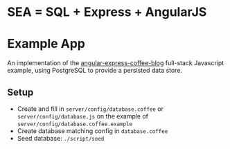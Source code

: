# SEA = SQL + Express + AngularJS
# Example App

An implementation of the [angular-express-coffee-blog](https://github.com/tdumitrescu/angular-express-coffee-blog) full-stack Javascript example, using PostgreSQL to provide a persisted data store.

## Setup

- Create and fill in `server/config/database.coffee` or `server/config/database.js` on the example of `server/config/database.coffee.example`
- Create database matching config in `database.coffee`
- Seed database: `./script/seed`
